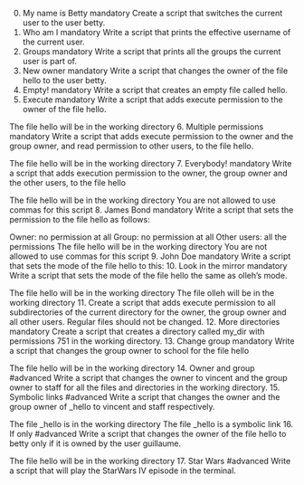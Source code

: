 0. My name is Betty
mandatory
Create a script that switches the current user to the user betty.
1. Who am I
mandatory
Write a script that prints the effective username of the current user.
2. Groups
mandatory
Write a script that prints all the groups the current user is part of.
3. New owner
mandatory
Write a script that changes the owner of the file hello to the user betty.
4. Empty!
mandatory
Write a script that creates an empty file called hello.
5. Execute
mandatory
Write a script that adds execute permission to the owner of the file hello.

The file hello will be in the working directory
6. Multiple permissions
mandatory
Write a script that adds execute permission to the owner and the group owner, and read permission to other users, to the file hello.

The file hello will be in the working directory
7. Everybody!
mandatory
Write a script that adds execution permission to the owner, the group owner and the other users, to the file hello

The file hello will be in the working directory
You are not allowed to use commas for this script
8. James Bond
mandatory
Write a script that sets the permission to the file hello as follows:

Owner: no permission at all
Group: no permission at all
Other users: all the permissions
The file hello will be in the working directory You are not allowed to use commas for this script
9. John Doe
mandatory
Write a script that sets the mode of the file hello to this:
10. Look in the mirror
mandatory
Write a script that sets the mode of the file hello the same as olleh’s mode.

The file hello will be in the working directory
The file olleh will be in the working directory
11. Create a script that adds execute permission to all subdirectories of the current directory for the owner, the group owner and all other users. Regular files should not be changed.
12. More directories
mandatory
Create a script that creates a directory called my_dir with permissions 751 in the working directory.
13. Change group
mandatory
Write a script that changes the group owner to school for the file hello

The file hello will be in the working directory
14. Owner and group
#advanced
Write a script that changes the owner to vincent and the group owner to staff for all the files and directories in the working directory.
15. Symbolic links
#advanced
Write a script that changes the owner and the group owner of _hello to vincent and staff respectively.

The file _hello is in the working directory
The file _hello is a symbolic link
16. If only
#advanced
Write a script that changes the owner of the file hello to betty only if it is owned by the user guillaume.

The file hello will be in the working directory
17. Star Wars
#advanced
Write a script that will play the StarWars IV episode in the terminal.
